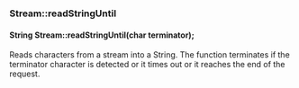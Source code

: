 <h3 id='req-readStringUntil'>Stream::readStringUntil</h3>
<h4 class='variant'>String Stream::readStringUntil(char terminator);</h4>

Reads characters from a stream into a String. The function terminates if the terminator character is detected or it times out or it reaches the end of the request.


